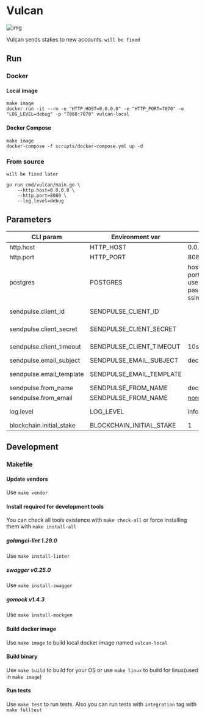 # Vulcan
![img](https://img.shields.io/docker/cloud/build/decentr/vulcan.svg)

Vulcan sends stakes to new accounts. ```will be fixed```

## Run
### Docker
#### Local image
```
make image
docker run -it --rm -e "HTTP_HOST=0.0.0.0" -e "HTTP_PORT=7070" -e "LOG_LEVEL=debug" -p "7080:7070" vulcan-local
```
#### Docker Compose
```
make image
docker-compose -f scripts/docker-compose.yml up -d
```
### From source
`will be fixed later`
```
go run cmd/vulcan/main.go \
    --http.host=0.0.0.0 \
    --http.port=8080 \
    --log.level=debug
```

## Parameters
| CLI param         | Environment var          | Default | Description
|---------------|------------------|---------------|---------------------------------
| http.host         | HTTP_HOST         | 0.0.0.0  | host to bind server
| http.port    | HTTP_PORT    | 8080  | port to listen
| postgres    | POSTGRES    | host=localhost port=5432 user=postgres password=root sslmode=disable  | postgres dsn
| sendpulse.client_id    | SENDPULSE_CLIENT_ID    |   | client_id for sendpulse.com oauth
| sendpulse.client_secret    | SENDPULSE_CLIENT_SECRET    |   | client_secret for sendpulse.com oauth
| sendpulse.client_timeout    | SENDPULSE_CLIENT_TIMEOUT    | 10s  | timeout for sendpulse's' http client
| sendpulse.email_subject    | SENDPULSE_EMAIL_SUBJECT    | decentr.xyz - Verification  | subject for emails
| sendpulse.email_template    | SENDPULSE_EMAIL_TEMPLATE    |   | sendpulse's template to be sent
| sendpulse.from_name    | SENDPULSE_FROM_NAME    | decentr.xyz  | name for emails sender
| sendpulse.from_email    | SENDPULSE_FROM_NAME    | norepty@decentrdev.com  | email for emails sender
| log.level   | LOG_LEVEL   | info  | level of logger (debug,info,warn,error)
| blockchain.initial_stake | BLOCKCHAIN_INITIAL_STAKE | 1 | stakes count to be sent


## Development
### Makefile
#### Update vendors
Use `make vendor`
#### Install required for development tools
You can check all tools existence with `make check-all` or force installing them with `make install-all` 
##### golangci-lint 1.29.0
Use `make install-linter`
##### swagger v0.25.0
Use `make install-swagger`
##### gomock v1.4.3
Use `make install-mockgen`
#### Build docker image
Use `make image` to build local docker image named `vulcan-local`
#### Build binary
Use `make build` to build for your OS or use `make linux` to build for linux(used in `make image`) 
#### Run tests
Use `make test` to run tests. Also you can run tests with `integration` tag with `make fulltest`
